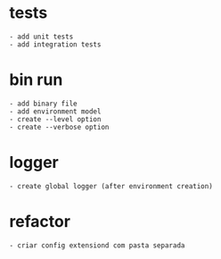 # tests
    - add unit tests
    - add integration tests

# bin run
    - add binary file
    - add environment model
    - create --level option
    - create --verbose option

# logger
    - create global logger (after environment creation)

# refactor
    - criar config extensiond com pasta separada
